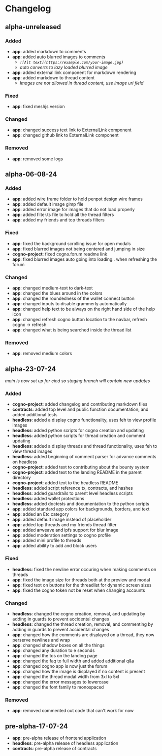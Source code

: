 # Changelog

## alpha-unreleased

### Added

- **app**: added markdown to comments
- **app**: added auto blurred images to comments
  - *```![Alt text](https://example.com/your-image.jpg)```*
  - *auto converts to lazy loaded blurred image*
- **app**: added external link component for markdown rendering
- **app**: added markdown to thread content
  - *Images are not allowed in thread content, use image url field*

### Fixed

- **app**: fixed meshjs version

### Changed

- **app**: changed success text link to ExternalLink component
- **app**: changed github link to ExternalLink component

### Removed

- **app**: removed some logs

## alpha-06-08-24

### Added

- **app**: added wire frame folder to hold penpot design wire frames
- **app**: added default image gimp file
- **app**: added error image for images that do not load properly
- **app**: added filter.ts file to hold all the thread filters
- **app**: added my friends and top threads filters

### Fixed

- **app**: fixed the background scrolling issue for open modals
- **app**: fixed blurred images not being centered and jumping in size
- **cogno-project**: fixed cogno.forum readme link
- **app**: fixed blurred images auto going into loading.. when refreshing the forum

### Changed

- **app**: changed medium-text to dark-text
- **app**: changed the blues around in the colors
- **app**: changed the roundedness of the wallet connect button
- **app**: changed inputs to disable grammerly automatically
- **app**: changed help text to be always on the right hand side of the help icon
- **app**: changed refresh cogno button location to the navbar, refresh cogno -> refresh
- **app**: changed what is being searched inside the thread list

### Removed

- **app**: removed medium colors

## alpha-23-07-24

*main is now set up for cicd so staging branch will contain new updates*

### Added

- **cogno-project**: added changelog and contributing markdown files
- **contracts**: added top level and public function documentation, and added additional tests
- **headless**: added a display cogno functionality, uses feh to view profile images
- **headless**: added python scripts for cogno creation and updating
- **headless**: added python scripts for thread creation and comment updating
- **headless**: added a display threads and thread functionality, uses feh to view thread images
- **headless**: added beginning of comment parser for advance comments on headless
- **cogno-project**: added text to contributing about the bounty system
- **cogno-project**: added text to the landing README in the parent directory
- **cogno-project**: added text to the headless README
- **headless**: added script reference tx, contracts, and hashes
- **headless**: added guardrails to parent level headless scripts
- **headless**: added wallet protections
- **headless**: added doctests and documentation to the python scripts
- **app**: added standard app colors for backgrounds, borders, and text
- **app**: added an Etc category
- **app**: added default image instead of placeholder
- **app**: added top threads and my friends thread filter
- **app**: added arweave and ipfs support for blur image
- **app**: added moderation settings to cogno profile
- **app**: added mini profile to threads
- **app**: added ability to add and block users

### Fixed

- **headless**: fixed the newline error occuring when making comments on threads
- **app**: fixed the image size for threads both at the preview and modal
- **app**: fixed text on buttons for the threadlist for dynamic screen sizes
- **app**: fixed the cogno token not be reset when changing accounts

### Changed

- **headless**: changed the cogno creation, removal, and updating by adding in guards to prevent accidental changes
- **headless**: changed the thread creation, removal, and commenting by adding in guards to prevent accidental changes
- **app**: changed how the comments are displayed on a thread, they now perserve newlines and wrap
- **app**: changed shadow boxes on all the things
- **app**: changed any duration to e seconds
- **app**: changed the tos on the landing page
- **app**: changed the faq to full width and added additional q&a
- **app**: changed cogno app is now just the forum
- **app**: changed how the image is displayed if no content is present
- **app**: changed the thread modal width from 3xl to 5xl
- **app**: changed the error messages to lowercase
- **app**: changed the font family to monospaced

### Removed

- **app**: removed commented out code that can't work for now

## pre-alpha-17-07-24

- **app**: pre-alpha release of frontend application
- **headless**: pre-alpha release of headless application
- **contracts**: pre-alpha release of contracts
